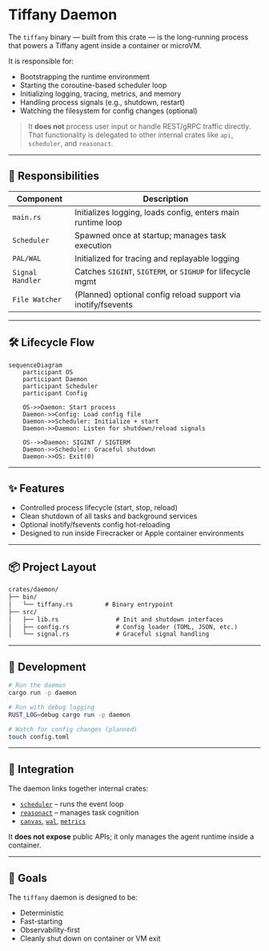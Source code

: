 # Tiffany Daemon

The `tiffany` binary — built from this crate — is the long-running process that powers a Tiffany agent inside a container or microVM.

It is responsible for:

- Bootstrapping the runtime environment
- Starting the coroutine-based scheduler loop
- Initializing logging, tracing, metrics, and memory
- Handling process signals (e.g., shutdown, restart)
- Watching the filesystem for config changes (optional)

> It **does not** process user input or handle REST/gRPC traffic directly. That functionality is delegated to other internal crates like `api`, `scheduler`, and `reasonact`.

---

## 🧱 Responsibilities

| Component         | Description                                                  |
|------------------|--------------------------------------------------------------|
| `main.rs`        | Initializes logging, loads config, enters main runtime loop  |
| `Scheduler`      | Spawned once at startup; manages task execution              |
| `PAL/WAL`        | Initialized for tracing and replayable logging               |
| `Signal Handler` | Catches `SIGINT`, `SIGTERM`, or `SIGHUP` for lifecycle mgmt  |
| `File Watcher`   | (Planned) optional config reload support via inotify/fsevents|

---

## 🛠️ Lifecycle Flow

```mermaid
sequenceDiagram
    participant OS
    participant Daemon
    participant Scheduler
    participant Config

    OS->>Daemon: Start process
    Daemon->>Config: Load config file
    Daemon->>Scheduler: Initialize + start
    Daemon->>Daemon: Listen for shutdown/reload signals

    OS-->>Daemon: SIGINT / SIGTERM
    Daemon->>Scheduler: Graceful shutdown
    Daemon->>OS: Exit(0)
````

---

## ✨ Features

* Controlled process lifecycle (start, stop, reload)
* Clean shutdown of all tasks and background services
* Optional inotify/fsevents config hot-reloading
* Designed to run inside Firecracker or Apple container environments

---

## 📦 Project Layout

```txt
crates/daemon/
├── bin/
│   └── tiffany.rs         # Binary entrypoint
├── src/
│   ├── lib.rs                # Init and shutdown interfaces
│   ├── config.rs             # Config loader (TOML, JSON, etc.)
│   └── signal.rs             # Graceful signal handling
```

---

## 🧪 Development

```bash
# Run the daemon
cargo run -p daemon

# Run with debug logging
RUST_LOG=debug cargo run -p daemon

# Watch for config changes (planned)
touch config.toml
```

---

## 🔌 Integration

The daemon links together internal crates:

* [`scheduler`](../scheduler) – runs the event loop
* [`reasonact`](../reasonact) – manages task cognition
* [`canvas`](../canvas), [`wal`](../wal), [`metrics`](../metrics)

It **does not expose** public APIs; it only manages the agent runtime inside a container.

---

## 🚀 Goals

The `tiffany` daemon is designed to be:

* Deterministic
* Fast-starting
* Observability-first
* Cleanly shut down on container or VM exit

